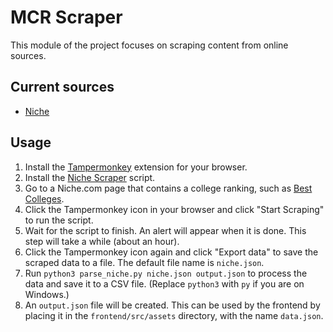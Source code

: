# MCR Scraper

This module of the project focuses on scraping content from online sources.

## Current sources

- [Niche](https://niche.com)

## Usage

1. Install the [Tampermonkey](https://www.tampermonkey.net/) extension for your browser.
2. Install the [Niche Scraper](./scrape.user.js) script.
3. Go to a Niche.com page that contains a college ranking, such as [Best Colleges](https://www.niche.com/colleges/search/best-colleges/).
4. Click the Tampermonkey icon in your browser and click "Start Scraping" to run the script.
5. Wait for the script to finish. An alert will appear when it is done. This step will take a while (about an hour).
6. Click the Tampermonkey icon again and click "Export data" to save the scraped data to a file. The default file name is `niche.json`.
7. Run `python3 parse_niche.py niche.json output.json` to process the data and save it to a CSV file. (Replace `python3` with `py` if you are on Windows.)
8. An `output.json` file will be created. This can be used by the frontend by placing it in the `frontend/src/assets` directory, with the name `data.json`.
